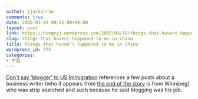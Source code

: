 ```yaml
---
author: jjackunrau
comments: true
date: 2005-03-20 00:41:00+00:00
layout: post
link: https://hungryj.wordpress.com/2005/03/19/things-that-havent-happened-to-me-in-china/
slug: things-that-havent-happened-to-me-in-china
title: things that haven't happened to me in china
wordpress_id: 475
categories:
- 中国
---
```


[Don't say 'blogger' to US Immigration](http://www.boingboing.net/2005/03/19/dont_say_blogger_to_.html) references a few posts about a business writer (who it appears from [the end of the story](http://www.ensight.org/archives/2005/03/17/the-end-of-the-story/) is from Winnipeg) who was strip searched and such because he said blogging was his job.
